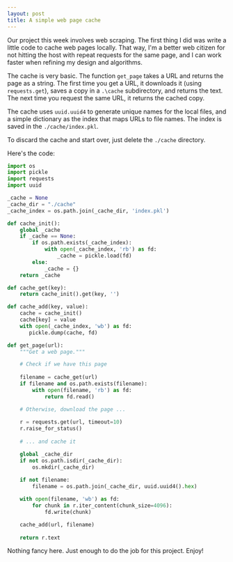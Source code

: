 ```yaml
---
layout: post
title: A simple web page cache
---
```


Our project this week involves web scraping. The first thing I did was
write a little code to cache web pages locally. That way, I'm a better
web citizen for not hitting the host with repeat requests for the same
page, and I can work faster when refining my design and algorithms.

The cache is very basic. The function ```get_page``` takes a URL and
returns the page as a string. The first time you get a URL, it
downloads it (using ```requests.get```), saves a copy in a
```.\cache``` subdirectory, and returns the text. The next time you
request the same URL, it returns the cached copy.

The cache uses ```uuid.uuid4``` to generate unique names for the local
files, and a simple dictionary as the index that maps URLs to file
names. The index is saved in the ```./cache/index.pkl```.

To discard the cache and start over, just delete the
```./cache``` directory.

Here's the code:

```python
import os
import pickle
import requests
import uuid

_cache = None
_cache_dir = "./cache"
_cache_index = os.path.join(_cache_dir, 'index.pkl')

def cache_init():
    global _cache
    if _cache == None:
        if os.path.exists(_cache_index):
            with open(_cache_index, 'rb') as fd:
                _cache = pickle.load(fd)
        else:
            _cache = {}
    return _cache

def cache_get(key):
    return cache_init().get(key, '')

def cache_add(key, value):
    cache = cache_init()
    cache[key] = value
    with open(_cache_index, 'wb') as fd:
       pickle.dump(cache, fd)

def get_page(url):
    """Get a web page."""

    # Check if we have this page
    
    filename = cache_get(url)
    if filename and os.path.exists(filename):
        with open(filename, 'rb') as fd:
            return fd.read()

    # Otherwise, download the page ...
    
    r = requests.get(url, timeout=10)
    r.raise_for_status()
    
    # ... and cache it

    global _cache_dir
    if not os.path.isdir(_cache_dir):
        os.mkdir(_cache_dir)
        
    if not filename:
        filename = os.path.join(_cache_dir, uuid.uuid4().hex)

    with open(filename, 'wb') as fd:
        for chunk in r.iter_content(chunk_size=4096):
            fd.write(chunk)

    cache_add(url, filename)
    
    return r.text
```

Nothing fancy here. Just enough to do the job for this project. Enjoy!
